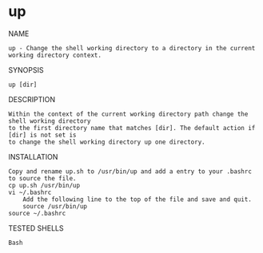 # up

NAME
    
    up - Change the shell working directory to a directory in the current working directory context.

SYNOPSIS
    
    up [dir]

DESCRIPTION
    
    Within the context of the current working directory path change the shell working directory
    to the first directory name that matches [dir]. The default action if [dir] is not set is
    to change the shell working directory up one directory.

INSTALLATION

    Copy and rename up.sh to /usr/bin/up and add a entry to your .bashrc to source the file.
    cp up.sh /usr/bin/up
    vi ~/.bashrc
        Add the following line to the top of the file and save and quit.
        source /usr/bin/up
    source ~/.bashrc
    
TESTED SHELLS

    Bash
